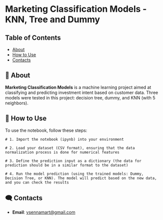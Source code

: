 <a name="top"></a>
# Marketing Classification Models - KNN, Tree and Dummy 
## Table of Contents
- [About](#-about)
- [How to Use](#-how-to-use)
- [Contacts](#%EF%B8%8F-contacts)
## 🚀 About

**Marketing Classification Models** is a machine learning project aimed at classifying and predicting investment intent based on customer data. Three models were tested in this project: decision tree, dummy, and KNN (with 5 neighbors).
## 📝 How to Use

To use the notebook, follow these steps:

```shell
# 1. Import the notebook (ipynb) into your environment

# 2. Load your dataset (CSV format), ensuring that the data normalization process is done for numerical features

# 3. Define the prediction input as a dictionary (the data for prediction should be in a similar format to the dataset)

# 4. Run the model prediction (using the trained models: Dummy, Decision Tree, or KNN). The model will predict based on the new data, and you can check the results

```
## 🗨️ Contacts

- **Email**: vsennamart@gmail.com
